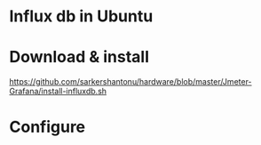 # Influx db in Ubuntu

# Download & install
https://github.com/sarkershantonu/hardware/blob/master/Jmeter-Grafana/install-influxdb.sh

# Configure 
